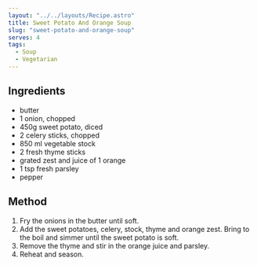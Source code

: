 ```yaml
---
layout: "../../layouts/Recipe.astro"
title: Sweet Potato And Orange Soup
slug: "sweet-potato-and-orange-soup"
serves: 4
tags:
  - Soup
  - Vegetarian
---
```


## Ingredients

- butter
- 1 onion, chopped
- 450g sweet potato, diced
- 2 celery sticks, chopped
- 850 ml vegetable stock
- 2 fresh thyme sticks
- grated zest and juice of 1 orange
- 1 tsp fresh parsley
- pepper

## Method

1. Fry the onions in the butter until soft.
1. Add the sweet potatoes, celery, stock, thyme and orange zest. Bring to the boil and simmer until the sweet potato is soft.
1. Remove the thyme and stir in the orange juice and parsley.
1. Reheat and season.